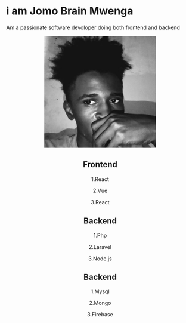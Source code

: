 # i am Jomo Brain Mwenga

Am a passionate software devoloper doing both frontend and backend
  <div align="center">

   <p><img src="./images/me.jpg" width="300" height="300"></p>
  
  
 <div>
  <h2>Frontend  </h2> 
  <p> 1.React</p>
  <p> 2.Vue</p>
  <p> 3.React</p>   
    
 </div>  
                  

 <div>
  <h2>Backend  </h2> 
  <p> 1.Php</p>
  <p> 2.Laravel</p> 
  <p> 3.Node.js</p> 
   
 </div>    

               

 <div>
  <h2>Backend  </h2> 
  <p> 1.Mysql</p>
  <p> 2.Mongo</p> 
  <p> 3.Firebase</p> 
   
 </div>        
                  
                

                
            
                    
                

</div>